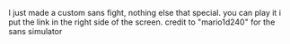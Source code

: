 I just made a custom sans fight, nothing else that special. you can play it i put the link in the right side of the screen.
credit to "mario1d240" for the sans simulator
